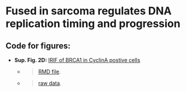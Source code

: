 # Fused in sarcoma regulates DNA replication timing and progression
## Code for figures:
* __Sup. Fig. 2D:__ [IRIF of BRCA1 in CyclinA postive cells](/fig_IRIF_BRCA1_CyclinA.md)
  * > [RMD file](code/fig_IRIF_BRCA1_CyclinA.Rmd).
  * > [raw data](data/IRIF_BRCA1_CyclinA.csv).